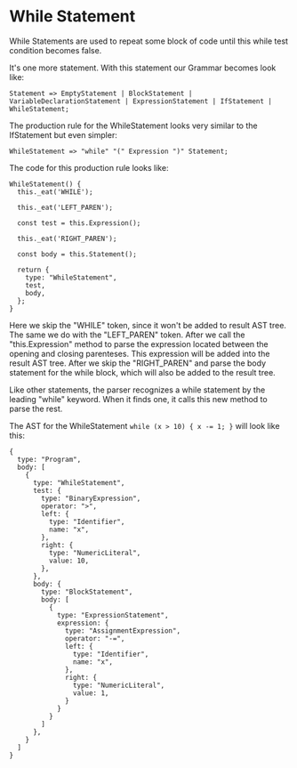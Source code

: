 # While Statement

While Statements are used to repeat some block of code until this while test condition becomes false.

It's one more statement. With this statement our Grammar becomes look like:

```
Statement => EmptyStatement | BlockStatement | VariableDeclarationStatement | ExpressionStatement | IfStatement | WhileStatement;
```

The production rule for the WhileStatement looks very similar to the IfStatement but even simpler:

```
WhileStatement => "while" "(" Expression ")" Statement;
```

The code for this production rule looks like:

```
WhileStatement() {
  this._eat('WHILE');

  this._eat('LEFT_PAREN');

  const test = this.Expression();

  this._eat('RIGHT_PAREN');

  const body = this.Statement();

  return {
    type: "WhileStatement",
    test,
    body,
  };  
}
```

Here we skip the "WHILE" token, since it won't be added to result AST tree. The same we do with the "LEFT_PAREN" token. After we call the "this.Expression" method to parse the expression located between the opening and closing parenteses. This expression will be added into the result AST tree. After we skip the "RIGHT_PAREN" and parse the body statement for the while block, which will also be added to the result tree. 

Like other statements, the parser recognizes a while statement by the leading "while" keyword. When it finds one, it calls this new method to parse the rest.

The AST for the WhileStatement `while (x > 10) { x -= 1; }` will look like this:

```
{
  type: "Program",
  body: [
    {   
      type: "WhileStatement",
      test: {
        type: "BinaryExpression",
        operator: ">",
        left: {
          type: "Identifier",
          name: "x",
        },  
        right: {
          type: "NumericLiteral", 
          value: 10, 
        },  
      },  
      body: {
        type: "BlockStatement",
        body: [
          {   
            type: "ExpressionStatement",
            expression: {
              type: "AssignmentExpression",
              operator: "-=",
              left: {
                type: "Identifier",
                name: "x",
              },  
              right: {
                type: "NumericLiteral",
                value: 1,
              }   
            }   
          }   
        ]   
      },  
    }  
  ]
}
```
